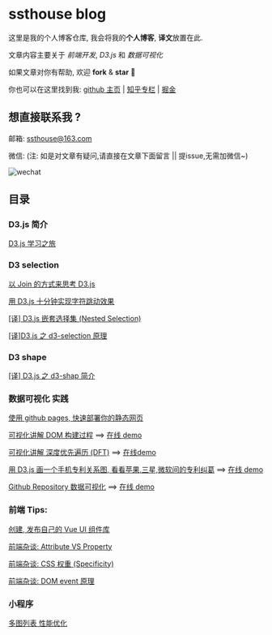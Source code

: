 # ssthouse blog

这里是我的个人博客仓库, 我会将我的**个人博客**, **译文**放置在此.

文章内容主要关于 _前端开发_, _D3.js_ 和 _数据可视化_

如果文章对你有帮助, 欢迎 **fork** & **star** :tada:

你也可以在这里找到我: [github 主页](https://github.com/ssthouse) | [知乎专栏](https://zhuanlan.zhihu.com/c_196857379) | [掘金](https://juejin.im/user/57bc46c8efa631005a891573/posts)

## 想直接联系我 ?

邮箱: ssthouse@163.com

微信:
(注: 如是对文章有疑问,请直接在文章下面留言 || 提issue,无需加微信~)

![wechat](https://github.com/ssthouse/ssthouse-blog/raw/master/img/QR_300px.png)

## 目录

### D3.js 简介

[D3.js 学习之旅](https://github.com/ssthouse/d3-blog/blob/master/d3-guide/d3_roadmap_cn.md)

### D3 selection

[以 Join 的方式来思考 D3.js](https://github.com/ssthouse/d3-blog/blob/master/thinking-with-join/thinking-with-join.md)

[用 D3.js 十分钟实现字符跳动效果](https://github.com/ssthouse/d3-blog/blob/master/charactor-jump/charactor-jump.md)

[[译] D3.js 嵌套选择集 (Nested Selection)](https://github.com/ssthouse/d3-blog/blob/master/nested-selection/blog.md)

[[译]D3.js 之 d3-selection 原理](https://github.com/ssthouse/d3-blog/blob/master/how-selections-work/blog.md)

### D3 shape

[[译] D3.js 之 d3-shap 简介](https://github.com/ssthouse/d3-blog/blob/master/d3-shape-intro/blog.md)

### 数据可视化 实践

[使用 github pages, 快速部署你的静态网页](https://github.com/ssthouse/d3-blog/blob/master/use-github-page-efficiently/blog.md)

[可视化讲解 DOM 构建过程](https://github.com/ssthouse/d3-blog/blob/master/dom-render/blog.md) ==> [在线 demo](https://ssthouse.github.io/visual-explain/#/list/domRender)

[可视化讲解 深度优先遍历 (DFT)](https://github.com/ssthouse/d3-blog/blob/master/viz-depth-first-traversal/blog.md) ==> [在线demo](https://ssthouse.github.io/visual-explain/#/list/dft)

[用 D3.js 画一个手机专利关系图, 看看苹果,三星,微软间的专利纠葛](https://github.com/ssthouse/d3-blog/blob/master/mobile-patent-suit/blog.md) ==> [在线 demo](https://ssthouse.github.io/visual-explain/#/list/patent-suit)

[Github Repository 数据可视化](https://github.com/ssthouse/d3-blog/blob/master/github-visualization/blog.md) ==> [在线 demo](https://ssthouse.github.io/github-visualization/#/main)

### 前端 Tips:

[创建, 发布自己的 Vue UI 组件库](https://github.com/ssthouse/d3-blog/blob/master/create-own-vue-library/blog.md)

[前端杂谈: Attribute VS Property](https://github.com/ssthouse/d3-blog/blob/master/frontend/attr-vs-prop/attr_vs_prop_cn.md)

[前端杂谈: CSS 权重 (Specificity)](https://github.com/ssthouse/d3-blog/blob/master/frontend/css-specificity/css-specificity.md)


[前端杂谈: DOM event 原理](https://github.com/ssthouse/d3-blog/blob/master/frontend/dom-event/how_dom_event_works_cn.md)

### 小程序

[多图列表 性能优化](https://github.com/ssthouse/d3-blog/blob/master/mini-program/小程序中列表渲染优化.md)